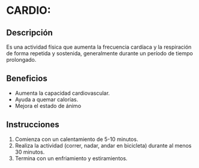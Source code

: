 # CARDIO:

## Descripción
Es una actividad física que aumenta la frecuencia cardíaca y la respiración de forma repetida y sostenida, generalmente durante un período de tiempo prolongado.

## Beneficios
- Aumenta la capacidad cardiovascular.
- Ayuda a quemar calorías.
- Mejora el estado de ánimo

## Instrucciones
1. Comienza con un calentamiento de 5-10 minutos.
2. Realiza la actividad (correr, nadar, andar en bicicleta) durante al menos 30 minutos.
3. Termina con un enfriamiento y estiramientos.

